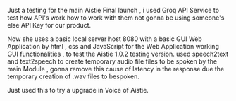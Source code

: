Just a testing for the main Aistie Final launch , i used Groq API Service to test how API's work how to work with them not gonna be using someone's else API Key for our product.

Now she uses a basic local server host 8080 with a basic GUI Web Application by html , css and JavaScript for the Web Application working GUI functionalities , to test the Aistie 1.0.2 testing version.
used speech2text and text2speech to create temporary audio file files to be spoken by the main Module , gonna remove this cause of latency in the response due the temporary creation of .wav files to bespoken. 

Just used this to try a upgrade in Voice of Aistie.
